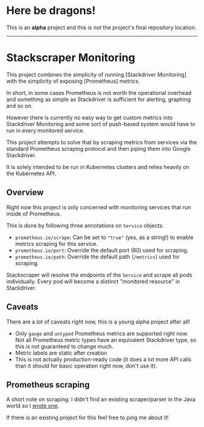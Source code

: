# Here be dragons!

This is an **alpha** project and this is *not* the project's final repository
location.

--------------

Stackscraper Monitoring
=======================

This project combines the simplicity of running [Stackdriver Monitoring] with
the simplicity of exposing [Prometheus] metrics.

In short, in some cases Prometheus is not worth the operational overhead and
something as simple as Stackdriver is sufficient for alerting, graphing and so
on.

However there is currently no easy way to get custom metrics into Stackdriver
Monitoring and some sort of push-based system would have to run in every
monitored service.

This project attempts to solve that by scraping metrics from services via the
standard Prometheus scraping protocol and then piping them into Google Stackdriver.

It is solely intended to be run in Kubernetes clusters and relies heavily on
the Kubernetes API.

## Overview

Right now this project is only concerned with monitoring services that run
inside of Prometheus.

This is done by following three annotations on `Service` objects:

* `prometheus.io/scrape`: Can be set to `"true"` (yes, as a string!) to enable
  metrics scraping for this service.
* `prometheus.io/port`: Override the default port (80) used for scraping.
* `prometheus.io/path`: Override the default path (`/metrics`) used for scraping.

Stackscraper will resolve the endpoints of the `Service` and scrape all pods
individually. Every pod will become a distinct "monitored resource" in Stackdriver.

## Caveats

There are a lot of caveats right now, this is a young alpha project after all!

* Only `gauge` and `untyped` Prometheus metrics are supported right now. Not all
  Prometheus metric types have an equivalent Stackdriver type, so this is not
  guaranteed to change much.
* Metric labels are static after creation
* This is not actually production-ready code (it does a lot more API calls than
  it should for basic operation right now, don't use it).

## Prometheus scraping

A short note on scraping: I didn't find an existing scraper/parser in the Java
world so I [wrote one](src/main/kotlin/in/tazj/stackscraper/PrometheusParser.kt).

If there is an existing project for this feel free to ping me about it!

